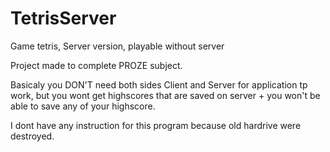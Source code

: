 # TetrisServer
Game tetris, Server version, playable without server

Project made to complete PROZE subject.

Basicaly you DON'T need both sides Client and Server for application tp work, but you wont get highscores that are saved on server + you won't be able to save any of your highscore.

I dont have any instruction for this program because old hardrive were destroyed.